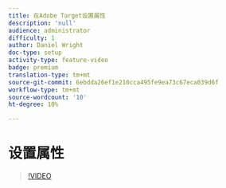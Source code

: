 ```yaml
---
title: 在Adobe Target设置属性
description: 'null'
audience: administrator
difficulty: 1
author: Daniel Wright
doc-type: setup
activity-type: feature-video
badge: premium
translation-type: tm+mt
source-git-commit: 6ebdda26ef1e210cca495fe9ea73c67eca039d6f
workflow-type: tm+mt
source-wordcount: '10'
ht-degree: 10%

---
```



# 设置属性

>[!VIDEO](https://video.tv.adobe.com/v/18990/?quality=12)